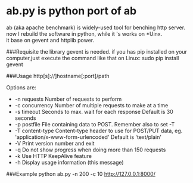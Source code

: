 ab.py is python port of ab
===================

ab (aka apache benchmark) is widely-used tool for benching http server.<br/>
now I rebuild the software in python, while it 's works on *Uinx.<br/>
it base on gevent and httplib power.

###Requisite
the library gevent is needed.
if you has pip installed on your computer,just execute the command like that on Linux:
sudo pip install gevent



###Usage
http[s]://]hostname[:port]/path

Options are:

-    -n requests     Number of requests to perform
-    -c concurrency  Number of multiple requests to make at a time
-    -s timeout      Seconds to max. wait for each response Default is 30 seconds
-    -p postfile     File containing data to POST. Remember also to set -T
-    -T content-type Content-type header to use for POST/PUT data, eg. 'application/x-www-form-urlencoded' Default is 'text/plain'
-    -V              Print version number and exit
-    -q              Do not show progress when doing more than 150 requests
-    -k              Use HTTP KeepAlive feature
-    -h              Display usage information (this message)

###Example
python ab.py -n 200 -c 10  http://127.0.0.1:8000/
